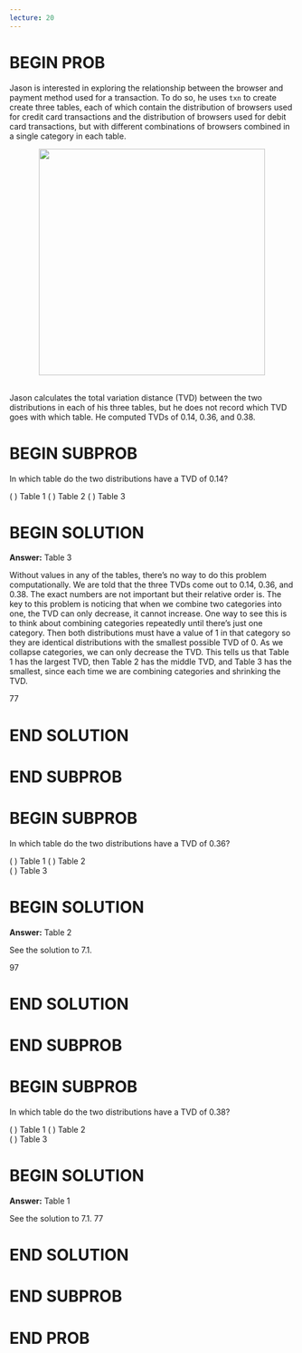 ```yaml
---
lecture: 20
---
```


# BEGIN PROB

Jason is interested in exploring the relationship between the browser
and payment method used for a transaction. To do so, he uses `txn` to
create create three tables, each of which contain the distribution of
browsers used for credit card transactions and the distribution of
browsers used for debit card transactions, but with different
combinations of browsers combined in a single category in each table.


<center><img src='../assets/images/fa23-final/q7_tables.png' width=400></center>
<br>

<!-- | **Browser** | **Credit** | **Debit** |
|:--------|:------:|:-----:|
| Chrome  |   ?    |   ?   |
| Safari  |   ?    |   ?   |
| Firefox |   ?    |   ?   |
| Edge    |   ?    |   ?   |
| Other   |   ?    |   ?   |

**Table 2:**

| **Browser** | **Credit** | **Debit** |
|:------------|:----------:|:---------:|
| Chrome      |     ?      |     ?     |
| Safari      |     ?      |     ?     |
| Firefox     |     ?      |     ?     |
| Edge        |     ?      |     ?     |
| Other       |     ?      |     ?     |


**Table 3:**

| **Browser**               | **Credit** | **Debit** |
|:--------------------------|:----------:|:---------:|
| Chrome                    |     ?      |     ?     |
| Safari, Firefox, or Edge |     ?      |     ?     |
| Other                     |     ?      |     ?     | -->




Jason calculates the total variation distance (TVD) between the two
distributions in each of his three tables, but he does not record which
TVD goes with which table. He computed TVDs of 0.14, 0.36, and 0.38.

# BEGIN SUBPROB
In which table do the two distributions have a TVD of 0.14?

( ) Table 1
( ) Table 2
( ) Table 3

# BEGIN SOLUTION
**Answer:** Table 3

Without values in any of the tables, there’s no way to do this problem computationally. We are told that the three TVDs come out to 0.14, 0.36, and 0.38. The exact numbers are not important but their relative order is. The key to this problem is noticing that when we combine two categories into one, the TVD can only decrease, it cannot increase. One way to see this is to think about combining categories repeatedly until there’s just one category. Then both distributions must have a value of 1 in that category so they are identical distributions with the smallest possible TVD of 0. As we collapse categories, we can only decrease the TVD. This tells us that Table 1 has the largest TVD, then Table 2 has the middle TVD, and Table 3 has the smallest, since each time we are combining categories and shrinking the TVD.

<average>77</average>

# END SOLUTION

# END SUBPROB

# BEGIN SUBPROB

In which table do the two distributions have a TVD of 0.36?

( ) Table 1
( ) Table 2  
( ) Table 3 

# BEGIN SOLUTION
**Answer:** Table 2

See the solution to 7.1.

<average>97</average>


# END SOLUTION

# END SUBPROB

# BEGIN SUBPROB

In which table do the two distributions have a TVD of 0.38?

( ) Table 1
( ) Table 2   
( ) Table 3

# BEGIN SOLUTION
**Answer:** Table 1

See the solution to 7.1.
<average>77</average>


# END SOLUTION

# END SUBPROB

# END PROB